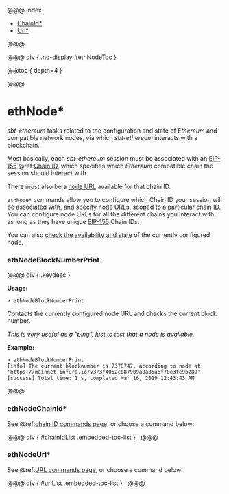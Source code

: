 @@@ index

* [ChainId*](chain_id.md)
* [Url*](url.md)

@@@

@@@ div { .no-display #ethNodeToc }

@@toc { depth=4 }

@@@


# ethNode*

_sbt-ethereum_ tasks related to the configuration and state of _Ethereum_ and compatible network nodes, via which _sbt-ethereum_ interacts with a blockchain.

Most basically, each _sbt-ethereum_ session must be associated with an [EIP-155](https://github.com/ethereum/EIPs/blob/master/EIPS/eip-155.md) @ref:[Chain ID](chain_id.md),
which specifies which _Ethereum_ compatible chain the session should interact with.

There must also be a [node URL](url.md) available for that chain ID.

`ethNode*` commands allow you to configure which Chain ID your session will be associated with, and specify node URLs, scoped to a particular chain ID. You can configure node URLs for all the different chains you interact with, as long as they have unique [EIP-155](https://github.com/ethereum/EIPs/blob/master/EIPS/eip-155.md) Chain IDs.

You can also [check the availability and state](#ethNodeBlockNumberPrint) of the currently configured node.

### ethNodeBlockNumberPrint

@@@ div { .keydesc }

**Usage:**
```
> ethNodeBlockNumberPrint
```
Contacts the currently configured node URL and checks the current block number.

_This is very useful as a "ping",  just to test that a node is available._

**Example:**
```
> ethNodeBlockNumberPrint
[info] The current blocknumber is 7378747, according to node at 'https://mainnet.infura.io/v3/3f4052c087909a8a85a6f70e3fe9b289'.
[success] Total time: 1 s, completed Mar 16, 2019 12:43:43 AM
```

@@@

### ethNodeChainId*

See @ref:[chain ID commands page](chain_id.md), or choose a command below:

@@@ div { #chainIdList .embedded-toc-list }
&nbsp;
@@@

### ethNodeUrl*

See @ref:[URL commands page](url.md), or choose a command below:

@@@ div { #urlList .embedded-toc-list }
&nbsp;
@@@

